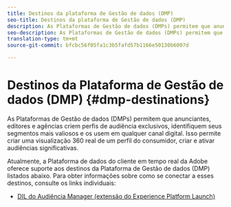 ```yaml
---
title: Destinos da plataforma de Gestão de dados (DMP)
seo-title: Destinos da plataforma de Gestão de dados (DMP)
description: As Plataformas de Gestão de dados (DMPs) permitem que anunciantes, editores e agências criem perfis de audiência exclusivos, identifiquem seus segmentos mais valiosos e os usem em qualquer canal digital. Isso permite criar uma visualização 360 real de um perfil do consumidor, criar e ativar audiências significativas.
seo-description: As Plataformas de Gestão de dados (DMPs) permitem que anunciantes, editores e agências criem perfis de audiência exclusivos, identifiquem seus segmentos mais valiosos e os usem em qualquer canal digital. Isso permite criar uma visualização 360 real de um perfil do consumidor, criar e ativar audiências significativas.
translation-type: tm+mt
source-git-commit: bfcbc56f05fa1c3b5fafd57b1166e50130b6007d

---
```



# Destinos da Plataforma de Gestão de dados (DMP) {#dmp-destinations}

As Plataformas de Gestão de dados (DMPs) permitem que anunciantes, editores e agências criem perfis de audiência exclusivos, identifiquem seus segmentos mais valiosos e os usem em qualquer canal digital. Isso permite criar uma visualização 360 real de um perfil do consumidor, criar e ativar audiências significativas.

Atualmente, a Plataforma de dados do cliente em tempo real da Adobe oferece suporte aos destinos da Plataforma de Gestão de dados (DMP) listados abaixo. Para obter informações sobre como se conectar a esses destinos, consulte os links individuais:

* [DIL do Audiência Manager (extensão do Experience Platform Launch)](/help/rtcdp/destinations/aam-dil-extension.md)